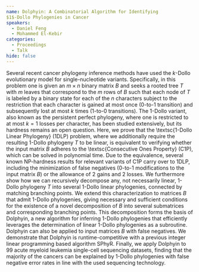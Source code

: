 ```yaml
---
name: Dolphyin: A Combinatorial Algorithm for Identifying
$1$-Dollo Phylogenies in Cancer
speakers:
  - Daniel Feng
  - Mohammed El-Kebir
categories:
  - Proceedings
  - Talk
hide: false
---
```


Several recent cancer phylogeny inference methods have used
the $k$-Dollo evolutionary model for single-nucleotide
variants. Specifically, in this problem one is given an $m
\times n$ binary matrix $B$ and seeks a rooted tree $T$
with $m$ leaves that correspond to the $m$ rows of $B$ such
that each node of $T$ is labeled by a binary state for each
of the $n$ characters subject to the restriction that each
character is gained  at most once ($0$-to-$1$ transition)
and subsequently lost at most $k$ times ($1$-to-$0$
transitions). The $1$-Dollo variant, also known as the
persistent perfect phylogeny, where one is restricted to at
most $k=1$ losses per character, has been studied
extensively, but its hardness remains an open question.
Here, we prove that the \textsc{$1$-Dollo Linear Phylogeny}
(1DLP) problem, where we additionally require the resulting
$1$-Dollo phylogeny $T$ to be linear, is equivalent to
verifying whether the input matrix $B$ adheres to the
\textsc{Consecutive Ones Property} (C1P), which can be
solved in polynomial time. Due to the equivalence, several
known NP-hardness results for relevant variants of C1P 
carry over to 1DLP, including the minimization of false
negatives ($0$-to-$1$ modifications to the input matrix
$B$) or the allowance of $2$ gains and $2$ losses. We
furthermore show how we can recursively decompose any, not
necessarily linear, $1$-Dollo phylogeny $T$ into several
$1$-Dollo linear phylogenies, connected by matching
branching points. We extend this characterization to
matrices $B$  that admit $1$-Dollo phylogenies, giving
necessary and sufficient conditions for the existence of a
novel decomposition of $B$ into several submatrices and
corresponding branching points. This decomposition forms
the basis of Dolphyin, a new algorithm for inferring
$1$-Dollo phylogenies that efficiently leverages the
determination of linear $1$-Dollo phylogenies as a
subroutine. Dolphyin can also be applied to input matrices
$B$ with false negatives. We demonstrate that Dolphyin is
runtime-competitive with a previous integer linear
programming based algorithm SPhyR. Finally, we apply
Dolphyin to $99$ acute myeloid leukemia single-cell
sequencing datasets, finding that the majority of the
cancers can be explained by $1$-Dollo phylogenies with
false negative error rates in line with the used sequencing
technology.
